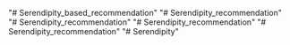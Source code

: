 "# Serendipity_based_recommendation" 
"# Serendipity_recommendation" 
"# Serendipity_recommendation" 
"# Serendipity_recommendation" 
"# Serendipity_recommendation" 
"# Serendipity" 
